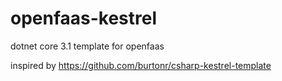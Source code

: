 # openfaas-kestrel
dotnet core 3.1 template for openfaas 

inspired by https://github.com/burtonr/csharp-kestrel-template
